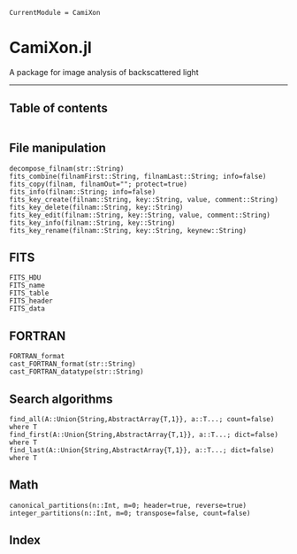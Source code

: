 ```@meta
CurrentModule = CamiXon
```

# CamiXon.jl

A package for image analysis of backscattered light

---
## Table of contents

```@contents
```

## File manipulation

```@docs
decompose_filnam(str::String)
fits_combine(filnamFirst::String, filnamLast::String; info=false)
fits_copy(filnam, filnamOut=""; protect=true)
fits_info(filnam::String; info=false)
fits_key_create(filnam::String, key::String, value, comment::String)
fits_key_delete(filnam::String, key::String)
fits_key_edit(filnam::String, key::String, value, comment::String)
fits_key_info(filnam::String, key::String)
fits_key_rename(filnam::String, key::String, keynew::String)
```
## FITS

```@docs
FITS_HDU
FITS_name
FITS_table
FITS_header
FITS_data
```

## FORTRAN 

```@docs
FORTRAN_format
cast_FORTRAN_format(str::String)
cast_FORTRAN_datatype(str::String)
```

## Search algorithms

```@docs
find_all(A::Union{String,AbstractArray{T,1}}, a::T...; count=false)  where T
find_first(A::Union{String,AbstractArray{T,1}}, a::T...; dict=false)  where T
find_last(A::Union{String,AbstractArray{T,1}}, a::T...; dict=false)  where T
```

## Math

```@docs
canonical_partitions(n::Int, m=0; header=true, reverse=true)
integer_partitions(n::Int, m=0; transpose=false, count=false)
```

## Index

```@index
```
